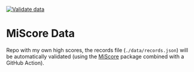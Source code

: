 [![Validate data](https://github.com/sepro/MiScore-data/actions/workflows/validate.yml/badge.svg)](https://github.com/sepro/MiScore-data/actions/workflows/validate.yml)

# MiScore Data

Repo with my own high scores, the records file (```./data/records.json```) will be automatically validated (using
the [MiScore](https://github.com/sepro/MiScore) package combined with a GitHub Action).


